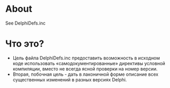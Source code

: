 # About

See DelphiDefs.inc

# Что это?

- Цель файла DelphiDefs.inc предоставить возможность в исходном коде использовать «самодокументированные» директивы условной компиляции, вместо не всегда ясной проверки на номер версии.
- Вторая, побочная цель - дать в лаконичной форме описание всех существенных изменений в разных версиях Delphi.
